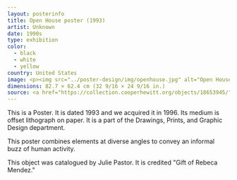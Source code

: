 ```yaml
---
layout: posterinfo
title: Open House poster (1993)
artist: Unknown
date: 1990s
type: exhibition
color: 
  - black
  - white
  - yellow
country: United States
image: <p><img src="../poster-design/img/openhouse.jpg" alt="Open House poster"/></p>
dimensions: 82.7 × 62.4 cm (32 9/16 × 24 9/16 in.)
source: <a href="https://collection.cooperhewitt.org/objects/18653945/"> https://collection.cooperhewitt.org/objects/18653945/ </a>
---
```


<p> This is a Poster. It is dated 1993 and we acquired it in 1996. Its medium is offset lithograph on paper. It is a part of the Drawings, Prints, and Graphic Design department. </p>

<p> This poster combines elements at diverse angles to convey an informal buzz of human activity. </p>

<p> This object was catalogued by Julie Pastor. It is credited "Gift of Rebeca Mendez." </p>